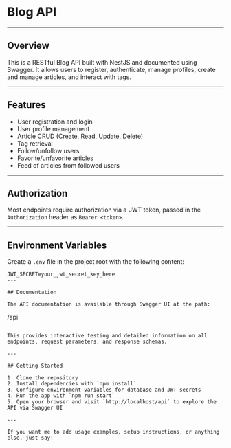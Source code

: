 # Blog API

---

## Overview

This is a RESTful Blog API built with NestJS and documented using Swagger. It allows users to register, authenticate, manage profiles, create and manage articles, and interact with tags.

---

## Features

- User registration and login
- User profile management
- Article CRUD (Create, Read, Update, Delete)
- Tag retrieval
- Follow/unfollow users
- Favorite/unfavorite articles
- Feed of articles from followed users

---

## Authorization

Most endpoints require authorization via a JWT token, passed in the `Authorization` header as `Bearer <token>`.

---

## Environment Variables

Create a `.env` file in the project root with the following content:

```env
JWT_SECRET=your_jwt_secret_key_here
---

## Documentation

The API documentation is available through Swagger UI at the path:

```

/api

```

This provides interactive testing and detailed information on all endpoints, request parameters, and response schemas.

---

## Getting Started

1. Clone the repository
2. Install dependencies with `npm install`
3. Configure environment variables for database and JWT secrets
4. Run the app with `npm run start`
5. Open your browser and visit `http://localhost/api` to explore the API via Swagger UI

---

If you want me to add usage examples, setup instructions, or anything else, just say!
```
